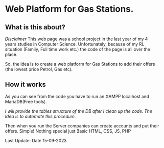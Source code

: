 # Web Platform for Gas Stations.
## What is this about?
*Disclaimer*
This web page was a school project in the last year of my 4 years studies in Computer Science. Unfortunately, because of my RL situation (Family, Full time work  etc.) the code of the page is all over the place. 

So, the idea is to create a web platform for Gas Stations to add their offers (the lowest price Petrol, Gas etc). 

## How it works
As you can see from the code you have to run an XAMPP localhost and MariaDB(Free tools).

*I will provide the tables structure of the DB after I clean up the code. The Idea is to automate this procedure.*

Then when you run the Server companies can create accounts and put their offers. 
Simple! 
Nothing special just Basic HTML, CSS, JS, PHP 


Last Update: Date 15-09-2023 
